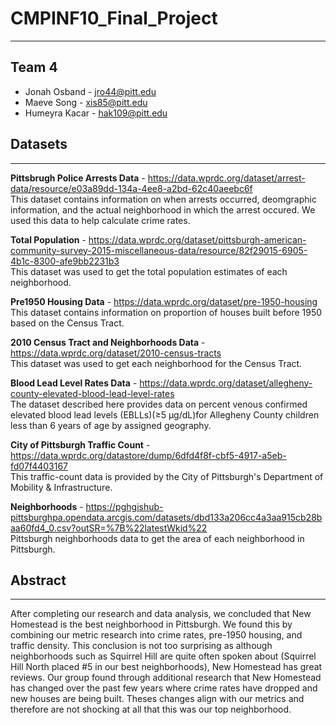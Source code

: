 # CMPINF10_Final_Project
---

## Team 4
- Jonah Osband - jro44@pitt.edu
- Maeve Song - xis85@pitt.edu
- Humeyra Kacar - hak109@pitt.edu

## Datasets
---
**Pittsbrugh Police Arrests Data** - https://data.wprdc.org/dataset/arrest-data/resource/e03a89dd-134a-4ee8-a2bd-62c40aeebc6f<br>This dataset contains information on when arrests occurred, deomgraphic information, and the actual neighborhood in which the arrest occured. We used this data to help calculate crime rates.

**Total Population** - https://data.wprdc.org/dataset/pittsburgh-american-community-survey-2015-miscellaneous-data/resource/82f29015-6905-4b1c-8300-afe9bb2231b3<br>This dataset was used to get the total population estimates of each neighborhood.

**Pre1950 Housing Data** - https://data.wprdc.org/dataset/pre-1950-housing
<br>This dataset contains information on proportion of houses built before 1950 based on the Census Tract. 

**2010 Census Tract and Neighborhoods Data** - https://data.wprdc.org/dataset/2010-census-tracts
<br>This dataset was used to get each neighborhood for the Census Tract. 

**Blood Lead Level Rates Data** - https://data.wprdc.org/dataset/allegheny-county-elevated-blood-lead-level-rates
<br>The dataset described here provides data on percent venous confirmed elevated blood lead levels (EBLLs)(≥5 μg/dL)for Allegheny County children less than 6 years of age by assigned geography. 

**City of Pittsburgh Traffic Count** -  https://data.wprdc.org/datastore/dump/6dfd4f8f-cbf5-4917-a5eb-fd07f4403167
<br>This traffic-count data is provided by the City of Pittsburgh's Department of Mobility & Infrastructure.

**Neighborhoods** - https://pghgishub-pittsburghpa.opendata.arcgis.com/datasets/dbd133a206cc4a3aa915cb28baa60fd4_0.csv?outSR=%7B%22latestWkid%22
<br>Pittsburgh neighborhoods data to get the area of each neighborhood in Pittsburgh.

## Abstract
---

After completing our research and data analysis, we concluded that New Homestead is the best neighborhood in Pittsburgh. We found this by combining our metric research into crime rates, pre-1950 housing, and traffic density. This conclusion is not too surprising as although neighborhoods such as Squirrel Hill are quite often spoken about (Squirrel Hill North placed #5 in our best neighborhoods), New Homestead has great reviews. Our group found through additional research that New Homestead has changed over the past few years where crime rates have dropped and new houses are being built. Theses changes align with our metrics and therefore are not shocking at all that this was our top neighborhood.